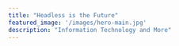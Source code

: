 ```yaml
---
title: "Headless is the Future"
featured_image: '/images/hero-main.jpg'
description: "Information Technology and More"
---
```


